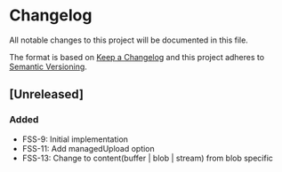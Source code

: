 # Changelog
All notable changes to this project will be documented in this file.

The format is based on [Keep a Changelog](http://keepachangelog.com/en/1.0.0/)
and this project adheres to [Semantic Versioning](http://semver.org/spec/v2.0.0.html).

## [Unreleased]

### Added
  - FSS-9: Initial implementation
  - FSS-11: Add managedUpload option
  - FSS-13: Change to content(buffer | blob | stream) from blob specific